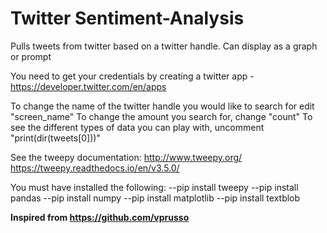 # Twitter Sentiment-Analysis
 Pulls tweets from twitter based on a twitter handle. Can display as a graph or prompt

You need to get your credentials by creating a twitter app - https://developer.twitter.com/en/apps

To change the name of the twitter handle you would like to search for edit "screen_name"
To change the amount you search for, change "count"
To see the different types of data you can play with, uncomment "print(dir(tweets[0]))"

See the tweepy documentation: 	http://www.tweepy.org/
				https://tweepy.readthedocs.io/en/v3.5.0/
	


You must have installed the following:
--pip install tweepy
--pip install pandas
--pip install numpy
--pip install matplotlib
--pip install textblob

**Inspired from https://github.com/vprusso**

